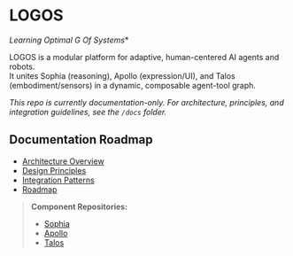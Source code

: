 # LOGOS

**Learning Optimal G* Of Systems**

LOGOS is a modular platform for adaptive, human-centered AI agents and robots.  
It unites Sophia (reasoning), Apollo (expression/UI), and Talos (embodiment/sensors) in a dynamic, composable agent-tool graph.

_This repo is currently documentation-only. For architecture, principles, and integration guidelines, see the `/docs` folder._

## Documentation Roadmap

- [Architecture Overview](architecture.md)
- [Design Principles](principles.md)
- [Integration Patterns](integration.md)
- [Roadmap](roadmap.md)

> **Component Repositories:**  
> - [Sophia](#)  
> - [Apollo](#)  
> - [Talos](#)
